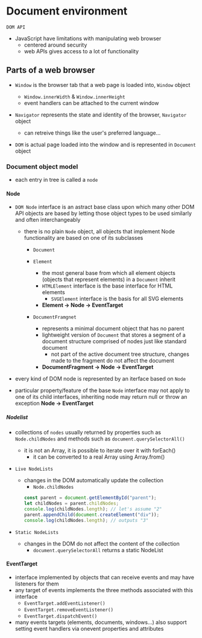 # Document environment

`DOM API`

- JavaScript have limitations with manipulating web browser
  - centered around security
  - web APIs gives access to a lot of functionality

## Parts of a web browser

- `Window` is the browser tab that a web page is loaded into, `Window` object

  - `Window.innerWidth` & `Window.innerHeight`
  - event handlers can be attached to the current window

- `Navigator` represents the state and identity of the browser, `Navigator` object

  - can retreive things like the user's preferred language...

- `DOM` is actual page loaded into the window and is represented in `Document` object

### Document object model

- each entry in tree is called a `node`

#### Node

- `DOM Node` interface is an astract base class upon which many other DOM API objects are based by letting those object types to be used similarly and often interchangeably

  - there is no plain `Node` object, all objects that implement Node functionality are based on one of its subclasses

    - `Document`

    - `Element`

      - the most general base from which all element objects (objects that represent elements) in a `Document` inherit
      - `HTMLElement` interface is the base interface for HTML elements
        - `SVGElement` interface is the basis for all SVG elements
      - <b>Element -> Node -> EventTarget</b>

    - `DocumentFramgnet`
      - represents a minimal document object that has no parent
      - lightweight version of `Document` that stores a segment of a document structure comprised of nodes just like standard document
        - not part of the active document tree structure, changes made to the fragment do not affect the document
      - <b>DocumentFragment -> Node -> EventTarget</b>

- every kind of DOM node is represented by an iterface based on `Node`
- particular property/feature of the base `Node` interface may not apply to one of its child interfaces, inheriting node may return null or throw an exception
  <b>Node -> EventTarget</b>

##### Nodelist

- collections of `nodes` usually returned by properties such as `Node.childNodes` and methods such as `document.querySelectorAll()`

  - it is not an Array, it is possible to iterate over it with forEach()
    - it can be converted to a real Array using Array.from()

- `Live NodeLists`
  - changes in the DOM automatically update the collection
    - `Node.childNodes`
    ```js
    const parent = document.getElementById("parent");
    let childNodes = parent.childNodes;
    console.log(childNodes.length); // let's assume "2"
    parent.appendChild(document.createElement("div"));
    console.log(childNodes.length); // outputs "3"
    ```
- `Static NodeLists`
  - changes in the DOM do not affect the content of the collection
    - `document.querySelectorAll` returns a static NodeList

#### EventTarget

- interface implemented by objects that can receive events and may have listeners for them
- any target of events implements the three methods associated with this interface
  - `EventTarget.addEventListener()`
  - `EventTarget.removeEventListener()`
  - `EventTarget.dispatchEvent()`
- many events targets (elements, documents, windows...) also support setting event handlers via onevent properties and attributes
